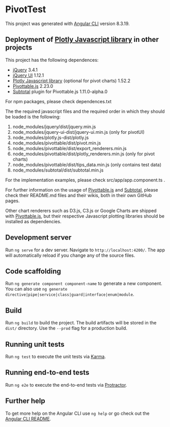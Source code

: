 # PivotTest

This project was generated with [Angular CLI](https://github.com/angular/angular-cli) version 8.3.19.

## Deployment of [Plotly Javascript library](https://plot.ly/javascript/) in other projects

This project has the following dependences:

  *  [jQuery](https://jquery.com/) 3.4.1
  *  [jQuery UI](https://jqueryui.com/) 1.12.1
  *  [Plotly Javascript library](https://plot.ly/javascript/) (optional for pivot charts) 1.52.2
  *  [Pivottable.js](https://github.com/nicolaskruchten/pivottable) 2.23.0
  *  [Subtotal](https://github.com/nagarajanchinnasamy/subtotal) plugin for Pivottable.js 1.11.0-alpha.0

For npm packages, please check dependences.txt

The the required javascript files and the required order in which they should be loaded is the following:
1. node_modules/jquery/dist/jquery.min.js
1. node_modules/jquery-ui-dist/jquery-ui.min.js (only for pivotUI)
1. node_modules/plotly.js-dist/plotly.js
1. node_modules/pivottable/dist/pivot.min.js
1. node_modules/pivottable/dist/export_renderers.min.js
1. node_modules/pivottable/dist/plotly_renderers.min.js (only for pivot charts)
1. node_modules/pivottable/dist/tips_data.min.js (only contains test data)
1. node_modules/subtotal/dist/subtotal.min.js

For the implementation examples, please check src/app/app.component.ts .

For further information on the usage of [Pivottable.js](https://github.com/nicolaskruchten/pivottable) and [Subtotal](https://github.com/nagarajanchinnasamy/subtotal), please check their README.md files and their wikis, both in their own GitHub pages.

Other chart renderers such as D3.js, C3.js or Google Charts are shipped with [Pivottable.js](https://github.com/nicolaskruchten/pivottable), but their respective Javascript plotting libraries should be installed as dependencies. 

## Development server

Run `ng serve` for a dev server. Navigate to `http://localhost:4200/`. The app will automatically reload if you change any of the source files.

## Code scaffolding

Run `ng generate component component-name` to generate a new component. You can also use `ng generate directive|pipe|service|class|guard|interface|enum|module`.

## Build

Run `ng build` to build the project. The build artifacts will be stored in the `dist/` directory. Use the `--prod` flag for a production build.

## Running unit tests

Run `ng test` to execute the unit tests via [Karma](https://karma-runner.github.io).

## Running end-to-end tests

Run `ng e2e` to execute the end-to-end tests via [Protractor](http://www.protractortest.org/).

## Further help

To get more help on the Angular CLI use `ng help` or go check out the [Angular CLI README](https://github.com/angular/angular-cli/blob/master/README.md).
